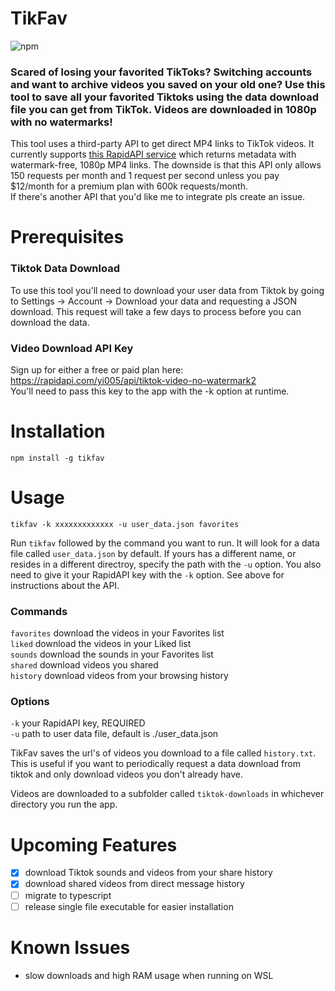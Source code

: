# TikFav

![npm](https://img.shields.io/npm/v/tikfav)

### Scared of losing your favorited TikToks? Switching accounts and want to archive videos you saved on your old one? Use this tool to save all your favorited Tiktoks using the data download file you can get from TikTok. Videos are downloaded in 1080p with no watermarks!

This tool uses a third-party API to get direct MP4 links to TikTok videos. It currently
supports [this RapidAPI service](https://rapidapi.com/yi005/api/tiktok-video-no-watermark2) which returns metadata with
watermark-free, 1080p MP4 links. The downside is that this API only allows 150 requests per month and 1 request per
second unless you pay $12/month for a premium plan with 600k requests/month.  
If there's another API that you'd like me to integrate pls create an issue.

# Prerequisites

### Tiktok Data Download

To use this tool you'll need to download your user data from Tiktok by going to Settings -> Account -> Download your
data and requesting a JSON download. This request will take a few days to process before you can download the data.

### Video Download API Key

Sign up for either a free or paid plan here: https://rapidapi.com/yi005/api/tiktok-video-no-watermark2  
You'll need to pass this key to the app with the -k option at runtime.

# Installation

`npm install -g tikfav`

# Usage

`tikfav -k xxxxxxxxxxxxx -u user_data.json favorites`

Run `tikfav` followed by the command you want to run. It will look for a data file called `user_data.json` by default.
If yours has a different name, or resides in a different directroy, specify the path with the `-u` option. You also need
to give it your RapidAPI key with the `-k` option. See above for instructions about the API.

### Commands

`favorites` download the videos in your Favorites list  
`liked` download the videos in your Liked list  
`sounds` download the sounds in your Favorites list  
`shared` download videos you shared  
`history` download videos from your browsing history

### Options

`-k` your RapidAPI key, REQUIRED  
`-u` path to user data file, default is ./user_data.json

TikFav saves the url's of videos you download to a file called `history.txt`. This is useful if you want to periodically
request a data download from tiktok and only download videos you don't already have.

Videos are downloaded to a subfolder called `tiktok-downloads` in whichever directory you run the app.

# Upcoming Features

- [x] download Tiktok sounds and videos from your share history
- [x] download shared videos from direct message history
- [ ] migrate to typescript
- [ ] release single file executable for easier installation

# Known Issues

- slow downloads and high RAM usage when running on WSL
